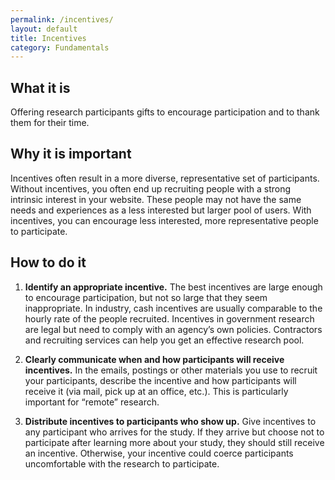 ```yaml
---
permalink: /incentives/
layout: default
title: Incentives
category: Fundamentals
---
```


## What it is

Offering research participants gifts to encourage participation and to thank them for their time.

## Why it is important

Incentives often result in a more diverse, representative set of participants. Without incentives, you often end up recruiting people with a strong intrinsic interest in your website. These people may not have the same needs and experiences as a less interested but larger pool of users. With incentives, you can encourage less interested, more representative people to participate.

## How to do it

1. **Identify an appropriate incentive.** The best incentives are large enough to encourage participation, but not so large that they seem inappropriate. In industry, cash incentives are usually comparable to the hourly rate of the people recruited. Incentives in government research are legal but need to comply with an agency’s own policies. Contractors and recruiting services can help you get an effective research pool.

2. **Clearly communicate when and how participants will receive incentives.** In the emails, postings or other materials you use to recruit your participants, describe the incentive and how participants will receive it (via mail, pick up at an office, etc.). This is particularly important for “remote” research.

3. **Distribute incentives to participants who show up.** Give incentives to any participant who arrives for the study. If they arrive but choose not to participate after learning more about your study, they should still receive an incentive. Otherwise, your incentive could coerce participants uncomfortable with the research to participate.
